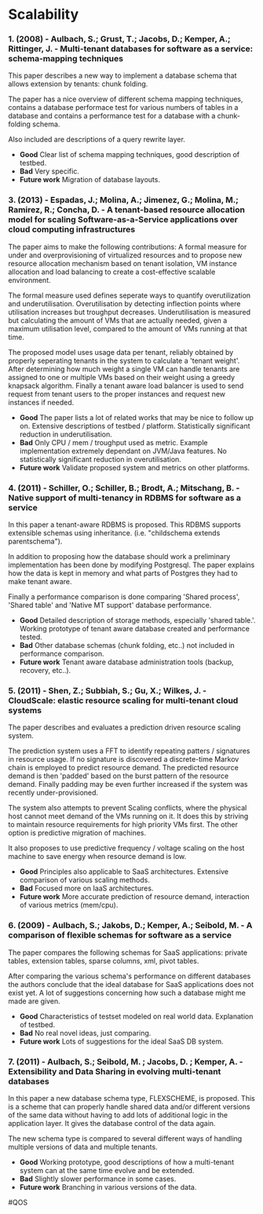 # Scalability

### 1. (2008) - Aulbach, S.; Grust, T.; Jacobs, D.; Kemper, A.; Rittinger, J. - Multi-tenant databases for software as a service: schema-mapping techniques

This paper describes a new way to implement a database schema that allows extension by tenants: chunk folding.

The paper has a nice overview of different schema mapping techniques, contains a database performace test for various numbers of tables in a database and contains a performance test for a database with a chunk-folding schema.

Also included are descriptions of a query rewrite layer.

* **Good** Clear list of schema mapping techniques, good description of testbed.
* **Bad** Very specific.
* **Future work** Migration of database layouts.

### 3. (2013) - Espadas, J.; Molina, A.; Jimenez, G.; Molina, M.; Ramirez, R.; Concha, D. - A tenant-based resource allocation model for scaling Software-as-a-Service applications over cloud computing infrastructures

The paper aims to make the following contributions: A formal measure for under and overprovisioning of virtualized resources and to propose new resource allocation mechanism based on tenant isolation, VM instance allocation and load balancing to create a cost-effective scalable environment.

The formal measure used defines seperate ways to quantify overutilization and underutilisation. Overutilisation by detecting inflection points where utilisation increases but troughput decreases. Underutilisation is measured but calculating the amount of VMs that are actually needed, given a maximum utilisation level, compared to the amount of VMs running at that time.

The proposed model uses usage data per tenant, reliably obtained by properly seperating tenants in the system to calculate a 'tenant weight'. After determining how much weight a single VM can handle tenants are assigned to one or multiple VMs based on their weight using a greedy knapsack algorithm. Finally a tenant aware load balancer is used to send request from tenant users to the proper instances and request new instances if needed.

* **Good** The paper lists a lot of related works that may be nice to follow up on. Extensive descriptions of testbed / platform. Statistically significant reduction in underutilisation.
* **Bad** Only CPU / mem / troughput used as metric. Example implementation extremely dependant on JVM/Java features. No statistically significant reduction in overutilisation.
* **Future work** Validate proposed system and metrics on other platforms.


### 4. (2011) - Schiller, O.; Schiller, B.; Brodt, A.; Mitschang, B. - Native support of multi-tenancy in RDBMS for software as a service 

In this paper a tenant-aware RDBMS is proposed.
This RDBMS supports extensible schemas using inheritance. (i.e. "childschema extends parentschema").

In addition to proposing how the database should work a preliminary implementation has been done by modifying Postgresql.
The paper explains how the data is kept in memory and what parts of Postgres they had to make tenant aware.

Finally a performance comparison is done comparing 'Shared process', 'Shared table' and 'Native MT support' database performance.

* **Good** Detailed description of storage methods, especially 'shared table.'. Working prototype of tenant aware database created and performance tested.
* **Bad** Other database schemas (chunk folding, etc..) not included in performance comparison. 
* **Future work** Tenant aware database administration tools (backup, recovery, etc..).


### 5. (2011) - Shen, Z.; Subbiah, S.; Gu, X.; Wilkes, J. - CloudScale: elastic resource scaling for multi-tenant cloud systems

The paper describes and evaluates a prediction driven resource scaling system. 

The prediction system uses a FFT to identify repeating patters / signatures in resource usage. If no signature is discovered a discrete-time Markov chain is employed to predict resource demand. The predicted resource demand is then 'padded' based on the burst pattern of the resource demand. Finally padding may be even further increased if the system was recently under-provisioned.

The system also attempts to prevent Scaling conflicts, where the physical host cannot meet demand of the VMs running on it. It does this by striving to maintain resource requirements for high priority VMs first. The other option is predictive migration of machines.

It also proposes to use predictive frequency / voltage scaling on the host machine to save energy when resource demand is low.

* **Good** Principles also applicable to SaaS architectures. Extensive comparison of various scaling methods.
* **Bad** Focused more on IaaS architectures.
* **Future work** More accurate prediction of resource demand, interaction of various metrics (mem/cpu).  


### 6. (2009) - Aulbach, S.; Jakobs, D.; Kemper, A.; Seibold, M. - A comparison of flexible schemas for software as a service

The paper compares the following schemas for SaaS applications: private tables, extension tables, sparse columns, xml, pivot tables.

After comparing the various schema's performance on different databases the authors conclude that the ideal database for SaaS applications does not exist yet. A lot of suggestions concerning how such a database might me made are given.

* **Good** Characteristics of testset modeled on real world data. Explanation of testbed.
* **Bad** No real novel ideas, just comparing.
* **Future work** Lots of suggestions for the ideal SaaS DB system.

### 7. (2011) - Aulbach, S.; Seibold, M. ; Jacobs, D. ; Kemper, A. - Extensibility and Data Sharing in evolving multi-tenant databases

In this paper a new database schema type, FLEXSCHEME, is proposed. This is a scheme that can properly handle shared data and/or different versions of the same data without having to add lots of additional logic in the application layer. It gives the database control of the data again.

The new schema type is compared to several different ways of handling multiple versions of data and multiple tenants.

* **Good** Working prototype, good descriptions of how a multi-tenant system can at the same time evolve and be extended.
* **Bad** Slightly slower performance in some cases.
* **Future work** Branching in various versions of the data.


#QOS
